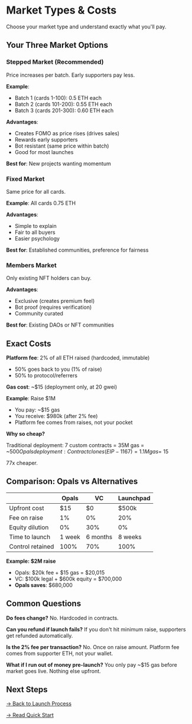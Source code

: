 # Market Types & Costs

Choose your market type and understand exactly what you'll pay.

## Your Three Market Options

### Stepped Market (Recommended)

Price increases per batch. Early supporters pay less.

**Example**:
- Batch 1 (cards 1-100): 0.5 ETH each
- Batch 2 (cards 101-200): 0.55 ETH each
- Batch 3 (cards 201-300): 0.60 ETH each

**Advantages**:
- Creates FOMO as price rises (drives sales)
- Rewards early supporters
- Bot resistant (same price within batch)
- Good for most launches

**Best for**: New projects wanting momentum

### Fixed Market

Same price for all cards.

**Example**: All cards 0.75 ETH

**Advantages**:
- Simple to explain
- Fair to all buyers
- Easier psychology

**Best for**: Established communities, preference for fairness

### Members Market

Only existing NFT holders can buy.

**Advantages**:
- Exclusive (creates premium feel)
- Bot proof (requires verification)
- Community curated

**Best for**: Existing DAOs or NFT communities

## Exact Costs

**Platform fee**: 2% of all ETH raised (hardcoded, immutable)
- 50% goes back to you (1% of raise)
- 50% to protocol/referrers

**Gas cost**: ~$15 (deployment only, at 20 gwei)

**Example**: Raise $1M
- You pay: ~$15 gas
- You receive: $980k (after 2% fee)
- Platform fee comes from raises, not your pocket

**Why so cheap?**

Traditional deployment: 7 custom contracts = 35M gas = ~$500
Opals deployment: Contract clones (EIP-1167) = 1.1M gas = ~$15

77x cheaper.

## Comparison: Opals vs Alternatives

| | Opals | VC | Launchpad |
|---|---|---|---|
| Upfront cost | $15 | $0 | $500k |
| Fee on raise | 1% | 0% | 20% |
| Equity dilution | 0% | 30% | 0% |
| Time to launch | 1 week | 6 months | 8 weeks |
| Control retained | 100% | 70% | 100% |

**Example: $2M raise**
- Opals: $20k fee + $15 gas = $20,015
- VC: $100k legal + $600k equity = $700,000
- **Opals saves**: $680,000

## Common Questions

**Do fees change?** No. Hardcoded in contracts.

**Can you refund if launch fails?** If you don't hit minimum raise, supporters get refunded automatically.

**Is the 2% fee per transaction?** No. Once on raise amount. Platform fee comes from supporter ETH, not your wallet.

**What if I run out of money pre-launch?** You only pay ~$15 gas before market goes live. Nothing else upfront.

## Next Steps

[→ Back to Launch Process](./launch-process.md)

[→ Read Quick Start](./quick-start.md)